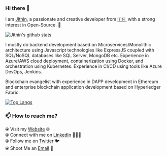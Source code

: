 ### Hi there 👋

I am [Jithin](https://jithin-zachariah.github.io/), a passionate and creative developer from [🇮🇳 ](https://en.wikipedia.org/wiki/India)&nbsp;with a strong interest in Open-Source. 🎯 

![Jithin's github stats](https://github-readme-stats.vercel.app/api?username=jithin-zachariah&count_private=true&hide=issues&show_icons=true&theme=onedark)

I mostly do backend development based on Microservices/Monolithic architecture using Javascript technologies like ExpressJS coupled with SQL/NoSQL databases like SQL Server, MongoDB etc. Experience in Azure/AWS cloud deployment, containerization using Docker, and orchestration using Kubernetes. Experience in CI/CD using tools like Azure DevOps, Jenkins.

Blockchain evangelist with experience in DAPP development in Ethereum and enterprise blockchain application development based on Hyperledger Fabric. 

[![Top Langs](https://github-readme-stats.vercel.app/api/top-langs/?username=jithin03)](https://github.com/anuraghazra/github-readme-stats)


### 📫 How to reach me? 

  ⦿ Visit my [Website](https://jithin-zachariah.github.io/) 🌐 <br>
  ⦿ Connect with me on [LinkedIn](https://www.linkedin.com/in/jithinzachariah/) 👨🏻‍💻 <br>
  ⦿ Follow me on [Twitter](https://twitter.com/Jithin_Zac) 🐦 <br>
  ⦿ Shoot Me an [Email](mailto:jithin.zachariah96@gmail.com) 💌 <br>
